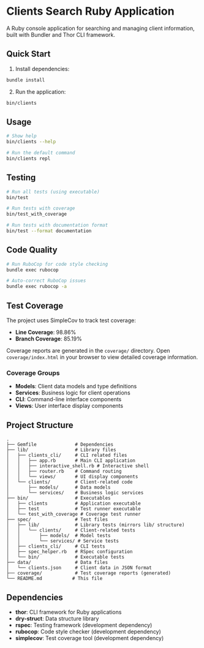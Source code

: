 # Clients Search Ruby Application

A Ruby console application for searching and managing client information, built with Bundler and Thor CLI framework.

## Quick Start

1. Install dependencies:
```bash
bundle install
```

2. Run the application:
```bash
bin/clients
```

## Usage

```bash
# Show help
bin/clients --help

# Run the default command
bin/clients repl
```

## Testing

```bash
# Run all tests (using executable)
bin/test

# Run tests with coverage
bin/test_with_coverage

# Run tests with documentation format
bin/test --format documentation
```

## Code Quality

```bash
# Run RuboCop for code style checking
bundle exec rubocop

# Auto-correct RuboCop issues
bundle exec rubocop -a
```

## Test Coverage

The project uses SimpleCov to track test coverage:

- **Line Coverage**: 98.86%
- **Branch Coverage**: 85.19%

Coverage reports are generated in the `coverage/` directory. Open `coverage/index.html` in your browser to view detailed coverage information.

### Coverage Groups

- **Models**: Client data models and type definitions
- **Services**: Business logic for client operations
- **CLI**: Command-line interface components
- **Views**: User interface display components

## Project Structure

```
.
├── Gemfile              # Dependencies
├── lib/                 # Library files
│   ├── clients_cli/     # CLI related files
│   │   ├── app.rb       # Main CLI application
│   │   ├── interactive_shell.rb # Interactive shell
│   │   ├── router.rb    # Command routing
│   │   └── views/       # UI display components
│   └── clients/         # Client-related code
│       ├── models/      # Data models
│       └── services/    # Business logic services
├── bin/                 # Executables
│   ├── clients          # Application executable
│   ├── test             # Test runner executable
│   └── test_with_coverage # Coverage test runner
├── spec/                # Test files
│   ├── lib/             # Library tests (mirrors lib/ structure)
│   │   └── clients/     # Client-related tests
│   │       ├── models/  # Model tests
│   │       └── services/ # Service tests
│   ├── clients_cli/     # CLI tests
│   ├── spec_helper.rb   # RSpec configuration
│   └── bin/             # Executable tests
├── data/                # Data files
│   └── clients.json     # Client data in JSON format
├── coverage/            # Test coverage reports (generated)
└── README.md           # This file
```

## Dependencies

- **thor**: CLI framework for Ruby applications
- **dry-struct**: Data structure library
- **rspec**: Testing framework (development dependency)
- **rubocop**: Code style checker (development dependency)
- **simplecov**: Test coverage tool (development dependency)
